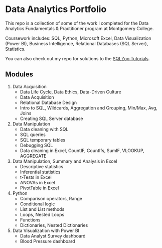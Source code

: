 # Data Analytics Portfolio

This repo is a collection of some of the work I completed for the Data Analytics Fundamentals & Practitioner program at Montgomery College.

Coursework includes: SQL, Python, Microsoft Excel, Data Visualization (Power BI), Business Intelligence, Relational Databases (SQL Server), Statistics.

You can also check out my repo for solutions to the [SQLZoo Tutorials](https://github.com/andiedoescode/SQLZoo-Solutions).

## Modules
1. Data Acquisition
   - Data Life Cycle, Data Ethics, Data-Driven Culture
   - Data Acquisition
   - Relational Database Design
   - Intro to SQL, Wildcards, Aggregation and Grouping, Min/Max, Avg, Joins
   - Creating SQL Server database
2. Data Manipulation
   - Data cleaning with SQL
   - SQL queries
   - SQL temporary tables
   - Debugging SQL
   - Data cleaning in Excel, CountIF, CountIfs, SumIF, VLOOKUP, AGGREGATE
3. Data Manipulation, Summary and Analysis in Excel
   - Descriptive statistics
   - Inferential statistics
   - t-Tests in Excel
   - ANOVAs in Excel
   - PivotTable in Excel
4. Python
   - Comparison operators, Range
   - Conditional logic
   - List and List methods
   - Loops, Nested Loops
   - Functions
   - Dictionaries, Nested Dictionaries
5. Data Visualization with Power BI
   - Data Analyst Survey dashboard
   - Blood Pressure dashboard

